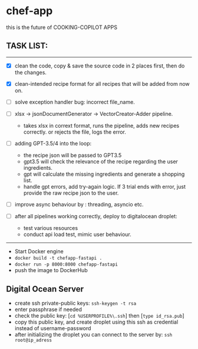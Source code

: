 # chef-app
this is the future of COOKING-COPILOT APPS

## TASK LIST:
--------------
-[X] clean the code, copy & save the source code in 2 places first, then do the changes.

-[X] clean-intended recipe format for all recipes that will be added from now on.

-[ ] solve exception handler bug: incorrect file_name.

-[ ] xlsx -> jsonDocumentGenerator -> VectorCreator-Adder pipeline. 
	- takes xlsx in corrext format, runs the pipeline, adds new recipes correctly.
	 or rejects the file, logs the error.


- [ ] adding GPT-3.5/4 into the loop:
	- the recipe json will be passed to GPT3.5
	- gpt3.5 will check the relevance of the recipe regarding the user ingredients.
	- gpt will calculate the missing ingredients and generate a shopping list.
	- handle gpt errors, add try-again logic. If 3 trial ends with error, just provide 
	  the raw recipe json to the user.

- [ ] improve async behaviour by : threading, asyncio etc.

- [ ] after all pipelines working correctly, deploy to digitalocean droplet:
	- test various resources
	- conduct api load test, mimic user behaviour.


---------------------
- Start Docker engine
- `docker build -t chefapp-fastapi .`
- `docker run -p 8000:8000 chefapp-fastapi` 
- push the image to DockerHub

Digital Ocean Server
----
- create ssh private-public keys: `ssh-keygen -t rsa`
- enter passphrase if needed
- check the public key: 
    [`cd %USERPROFILE%\.ssh`] then [`type id_rsa.pub`]
- copy this public key, and create droplet using this ssh as credential instead of username-password
- after initializing the droplet you can connect to the server by: `ssh root@ip_adress`
